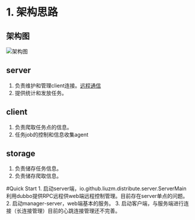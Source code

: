 # 1. 架构思路

## 架构图
![架构图](http://7xread.com1.z0.glb.clouddn.com/6e2ad677-7d73-4ff1-92f4-b6eebd95ad9a)

## server 
  1. 负责维护和管理client连接。[远程通信](https://github.com/liuzm/distribute-clawler/tree/master/distribute-remoting/readme.md)
  2. 提供统计和发放任务。
  
## client
  1. 负责爬取任务点的信息。
  2. 任务job的控制和信息收集agent
  
## storage
  1. 负责储存任务信息。
  2. 负责储存爬取信息。
  
#Quick Start
	1. 启动server端，io.github.liuzm.distribute.server.ServerMain 利用dubbo提供RPC远程供web端远程控制管理。目前存在server单点的问题。
	2. 启动manager-server，web端基本的服务。
	3. 启动客户端，与服务端进行连接（长连接管理）目前的心跳连接管理还不完善。